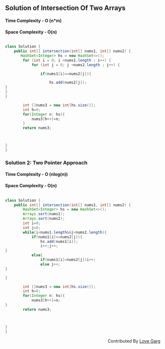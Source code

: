 
## Solution of Intersection Of Two Arrays

#### Time Complexity - O (n*m)

#### Space Complexity - O(n)

```java

class Solution {
    public int[] intersection(int[] nums1, int[] nums2) {
       HashSet<Integer> hs = new HashSet<>();
        for (int i = 0; i <nums1.length ; i++) {
            for (int j = 0; j <nums2.length ; j++) {

                if(nums1[i]==nums2[j]){

                    hs.add(nums2[j]);
}
}
}

        int []nums3 = new int[hs.size()];
        int h=0;
        for(Integer n: hs){
            nums3[h++]=n;
        }
        return nums3;



}
}


```

### Solution 2: Two Pointer Approach 

#### Time Complexity - O (nlog(n))

#### Space Complexity - O(n)

```java

class Solution {
    public int[] intersection(int[] nums1, int[] nums2) {
        HashSet<Integer> hs = new HashSet<>();
        Arrays.sort(nums1);
        Arrays.sort(nums2);
        int i=0;
        int j=0;
        while(i<nums1.length&&j<nums2.length){
            if(nums1[i]==nums2[j]){
                hs.add(nums1[i]);
                i++;j++;
}
            else{
                if(nums1[i]<nums2[j])i++;
                else j++;
}

}

        int []nums3 = new int[hs.size()];
        int h=0;
        for(Integer n: hs){
            nums3[h++]=n;
}
        return nums3;



}
}

```

<div  align="right"> 
   Contributed By <a href="https://github.com/Love-Garg-19"> Love Garg</a>
</div>